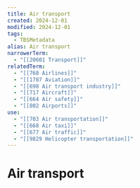 ```yaml
---
title: Air transport
created: 2024-12-01
modified: 2024-12-01
tags:
  - TBSMetadata
alias: Air transport
narrowerTerm:
  - "[[20601 Transport]]"
relatedTerm:
  - "[[768 Airlines]]"
  - "[[1787 Aviation]]"
  - "[[698 Air transport industry]]"
  - "[[717 Aircraft]]"
  - "[[664 Air safety]]"
  - "[[802 Airports]]"
use:
  - "[[703 Air transportation]]"
  - "[[668 Air taxi]]"
  - "[[677 Air traffic]]"
  - "[[9829 Helicopter transportation]]"
---
```

# Air transport
